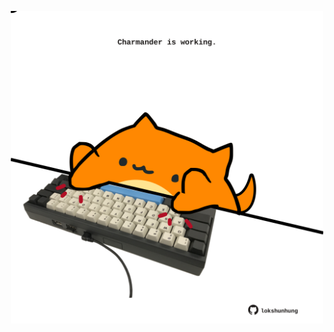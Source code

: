 <!-- built at 27/06/2023, 22:01:07 UTC -->
<p align="center">
  <img width="500" height="500" src="./ReadmeImage.svg">
</p>

